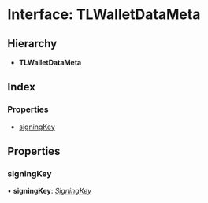# Interface: TLWalletDataMeta

## Hierarchy

- **TLWalletDataMeta**

## Index

### Properties

- [signingKey](_typings_.tlwalletdatameta.md#signingkey)

## Properties

### signingKey

• **signingKey**: _[SigningKey](_typings_.signingkey.md)_

